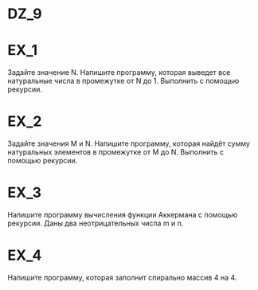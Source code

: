 # DZ_9

# EX_1

Задайте значение N. Напишите программу, которая выведет все натуральные числа в промежутке от N до 1. Выполнить с помощью рекурсии.

# EX_2

Задайте значения M и N. Напишите программу, которая найдёт сумму натуральных элементов в промежутке от M до N. Выполнить с помощью рекурсии.

# EX_3

Напишите программу вычисления функции Аккермана с помощью рекурсии. Даны два неотрицательных числа m и n.

# EX_4

Напишите программу, которая заполнит спирально массив 4 на 4.